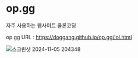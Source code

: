 # op.gg

자주 사용하는 웹사이트 클론코딩

op.gg URL : https://doggang.github.io/op.gg/lol.html


![스크린샷 2024-11-05 204348](https://github.com/user-attachments/assets/81f20b0e-f822-48fe-8c73-4fe29eba6ca3)
